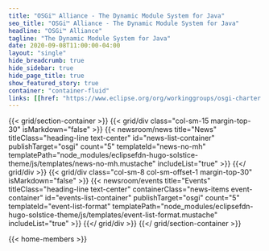 ```yaml
---
title: "OSGi™ Alliance - The Dynamic Module System for Java"
seo_title: "OSGi™ Alliance - The Dynamic Module System for Java"
headline: "OSGi™ Alliance"
tagline: "The Dynamic Module System for Java"
date: 2020-09-08T11:00:00-04:00
layout: "single"
hide_breadcrumb: true
hide_sidebar: true
hide_page_title: true
show_featured_story: true
container: "container-fluid"
links: [[href: "https://www.eclipse.org/org/workinggroups/osgi-charter.php", text: "Charter"]]
---
```


{{< grid/section-container >}}
  {{< grid/div class="col-sm-15 margin-top-30" isMarkdown="false" >}}
    {{< newsroom/news
          title="News"
          titleClass="heading-line text-center"
          id="news-list-container"
          publishTarget="osgi"
          count="5"
          templateId="news-no-mh"
          templatePath="node_modules/eclipsefdn-hugo-solstice-theme/js/templates/news-no-mh.mustache"
          includeList="true" >}}
  {{</ grid/div >}}
  {{< grid/div class="col-sm-8 col-sm-offset-1 margin-top-30" isMarkdown="false" >}}
    {{< newsroom/events
          title="Events"
          titleClass="heading-line text-center"
          containerClass="news-items event-container"
          id="events-list-container"
          publishTarget="osgi"
          count="5"
          templateId="event-list-format"
          templatePath="node_modules/eclipsefdn-hugo-solstice-theme/js/templates/event-list-format.mustache"
          includeList="true" >}}
  {{</ grid/div >}}
{{</ grid/section-container >}}

{{< home-members >}}